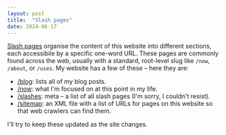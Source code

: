 ```yaml
---
layout: post
title:  "Slash pages"
date: 2024-06-17
---
```


[Slash pages](https://slashpages.net/) organise the content of this website into different sections, each accessibile by a specific one-word URL. These pages are commonly found across the web, usually with a standard, root-level slug like `/now`, `/about`, or `/uses`. My website has a few of these – here they are:

* [/blog](/blog): lists all of my blog posts.
* [/now](/now): what I'm focused on at this point in my life.
* [/slashes](/slashes): meta – a list of all slash pages (I'm sorry, I couldn't resist).
* [/sitemap](/sitemap): an XML file with a list of URLs for pages on this website so that web crawlers can find them.

I'll try to keep these updated as the site changes.
